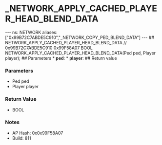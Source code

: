 # _NETWORK_APPLY_CACHED_PLAYER_HEAD_BLEND_DATA

--- ns: NETWORK aliases: ["0x99B72C7ABDE5C910","_NETWORK_COPY_PED_BLEND_DATA"] --- ## NETWORK_APPLY_CACHED_PLAYER_HEAD_BLEND_DATA  // 0x99B72C7ABDE5C910 0x99F58A07 BOOL NETWORK_APPLY_CACHED_PLAYER_HEAD_BLEND_DATA(Ped ped, Player player);  ## Parameters * **ped**: * **player**:  ## Return value

### Parameters
* Ped ped
* Player player

### Return Value
* BOOL

### Notes
* AP Hash: 0x0x99F58A07
* Build: 811

